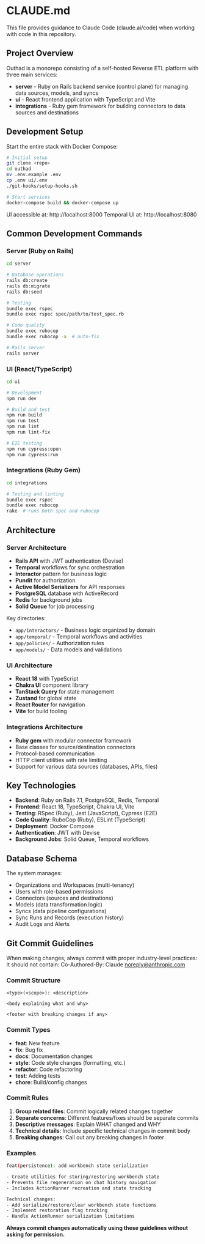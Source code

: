 # CLAUDE.md

This file provides guidance to Claude Code (claude.ai/code) when working with code in this repository.

## Project Overview

Outhad is a monorepo consisting of a self-hosted Reverse ETL platform with three main services:

- **server** - Ruby on Rails backend service (control plane) for managing data sources, models, and syncs
- **ui** - React frontend application with TypeScript and Vite
- **integrations** - Ruby gem framework for building connectors to data sources and destinations

## Development Setup

Start the entire stack with Docker Compose:

```bash
# Initial setup
git clone <repo>
cd outhad
mv .env.example .env
cp .env ui/.env
./git-hooks/setup-hooks.sh

# Start services
docker-compose build && docker-compose up
```

UI accessible at: http://localhost:8000
Temporal UI at: http://localhost:8080

## Common Development Commands

### Server (Ruby on Rails)
```bash
cd server

# Database operations
rails db:create
rails db:migrate
rails db:seed

# Testing
bundle exec rspec
bundle exec rspec spec/path/to/test_spec.rb

# Code quality
bundle exec rubocop
bundle exec rubocop -a  # auto-fix

# Rails server
rails server
```

### UI (React/TypeScript)
```bash
cd ui

# Development
npm run dev

# Build and test
npm run build
npm run test
npm run lint
npm run lint-fix

# E2E testing
npm run cypress:open
npm run cypress:run
```

### Integrations (Ruby Gem)
```bash
cd integrations

# Testing and linting
bundle exec rspec
bundle exec rubocop
rake  # runs both spec and rubocop
```

## Architecture

### Server Architecture
- **Rails API** with JWT authentication (Devise)
- **Temporal** workflows for sync orchestration
- **Interactor** pattern for business logic
- **Pundit** for authorization
- **Active Model Serializers** for API responses
- **PostgreSQL** database with ActiveRecord
- **Redis** for background jobs
- **Solid Queue** for job processing

Key directories:
- `app/interactors/` - Business logic organized by domain
- `app/temporal/` - Temporal workflows and activities
- `app/policies/` - Authorization rules
- `app/models/` - Data models and validations

### UI Architecture
- **React 18** with TypeScript
- **Chakra UI** component library
- **TanStack Query** for state management
- **Zustand** for global state
- **React Router** for navigation
- **Vite** for build tooling

### Integrations Architecture
- **Ruby gem** with modular connector framework
- Base classes for source/destination connectors
- Protocol-based communication
- HTTP client utilities with rate limiting
- Support for various data sources (databases, APIs, files)

## Key Technologies

- **Backend**: Ruby on Rails 7.1, PostgreSQL, Redis, Temporal
- **Frontend**: React 18, TypeScript, Chakra UI, Vite
- **Testing**: RSpec (Ruby), Jest (JavaScript), Cypress (E2E)
- **Code Quality**: RuboCop (Ruby), ESLint (TypeScript)
- **Deployment**: Docker Compose
- **Authentication**: JWT with Devise
- **Background Jobs**: Solid Queue, Temporal workflows

## Database Schema

The system manages:
- Organizations and Workspaces (multi-tenancy)
- Users with role-based permissions
- Connectors (sources and destinations)
- Models (data transformation logic)
- Syncs (data pipeline configurations)
- Sync Runs and Records (execution history)
- Audit Logs and Alerts



## Git Commit Guidelines
When making changes, always commit with proper industry-level practices:
It should not contain: Co-Authored-By: Claude <noreply@anthropic.com>

### Commit Structure
```
<type>(<scope>): <description>

<body explaining what and why>

<footer with breaking changes if any>
```

### Commit Types
- **feat**: New feature
- **fix**: Bug fix  
- **docs**: Documentation changes
- **style**: Code style changes (formatting, etc.)
- **refactor**: Code refactoring
- **test**: Adding tests
- **chore**: Build/config changes

### Commit Rules
1. **Group related files**: Commit logically related changes together
2. **Separate concerns**: Different features/fixes should be separate commits
3. **Descriptive messages**: Explain WHAT changed and WHY
4. **Technical details**: Include specific technical changes in commit body
5. **Breaking changes**: Call out any breaking changes in footer

### Examples
```bash
feat(persistence): add workbench state serialization

- Create utilities for storing/restoring workbench state
- Prevents file regeneration on chat history navigation
- Includes ActionRunner recreation and state tracking

Technical changes:
- Add serialize/restore/clear workbench state functions
- Implement restoration flag tracking
- Handle ActionRunner serialization limitations
```

**Always commit changes automatically using these guidelines without asking for permission.**